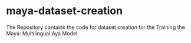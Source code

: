# maya-dataset-creation
The Repository contains the code for dataset creation for the Training the Maya: Multilingual Aya Model
